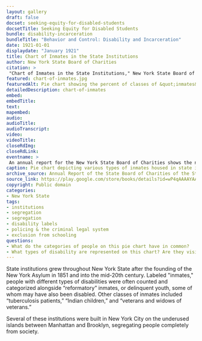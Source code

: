 ```yaml
--- 
layout: gallery
draft: false
docset: seeking-equity-for-disabled-students
docsetTitle: Seeking Equity for Disabled Students
bundle: disability-incarceration
bundleTitle: "Behavior and Control: Disability and Incarceration"
date: 1921-01-01
displaydate: "January 1921"
title: Chart of Inmates in the State Institutions
author: New York State Board of Charities
citation: >
 "Chart of Inmates in the State Institutions," New York State Board of Charities, in New York City Civil Rights History Project, Accessed: [Month Day, Year], https://nyccivilrightshistory.org/gallery/chart-of-inmates.
featured: chart-of-inmates.jpg
featuredAlt: Pie chart showing the percent of classes of &quot;inmates&quot; at state institutions 
detailedDescription: chart-of-inmates
embed: 
embedTitle: 
text: 
mapembed: 
audio: 
audioTitle: 
audioTranscript: 
video: 
videoTitle: 
closeRdImg: 
closeRdLink: 
eventname: >
 An annual report for the New York State Board of Charities shows the number of “inmates” that lived in state institutions like reformatories and state schools.
caption: Pie chart depicting various types of inmates housed in state institutions. 
archive_source: Annual Report of the State Board of Charities of the State of New York, 1921, page 35, via Google Books.
source_link: https://play.google.com/store/books/details?id=wP4qAAAAYAAJ&rdid=book-wP4qAAAAYAAJ&rdot=1
copyright: Public domain
categories: 
- New York State
tags: 
- institutions
- segregation
- segregation
- disability labels
- policing & the criminal legal system
- exclusion from schooling
questions: 
- What do the categories of people on this pie chart have in common?
- What types of disability are represented on this chart? Are they visible or non-visible disabilities?
--- 
```


State institutions grew throughout New York State after the founding of the New York Asylum in 1851 and into the mid-20th century. Labeled "inmates," people with different types of disabilities were often counted and categorized alongside “reformatory” inmates, or delinquent youth, some of whom may have also been disabled. Other classes of inmates included “tuberculosis patients,” “Indian children,” and “veterans and widows of veterans.”

Several of these institutions were built in New York City on the underused islands between Manhattan and Brooklyn, segregating people completely from society.

